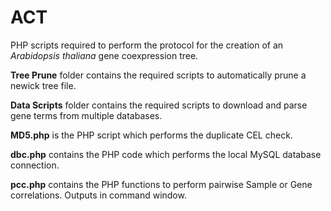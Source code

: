 # ACT
PHP scripts required to perform the protocol for the creation of an <i>Arabidopsis thaliana</i> gene coexpression tree.

**Tree Prune** folder contains the required scripts to automatically prune a newick tree file.

**Data Scripts** folder contains the required scripts to download and parse gene terms from multiple databases.

**MD5.php** is the PHP script which performs the duplicate CEL check.

**dbc.php** contains the PHP code which performs the local MySQL database connection.

**pcc.php** contains the PHP functions to perform pairwise Sample or Gene correlations. Outputs in command window.
